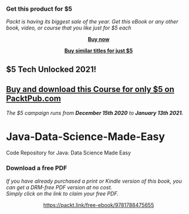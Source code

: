 
### Get this product for $5

<i>Packt is having its biggest sale of the year. Get this eBook or any other book, video, or course that you like just for $5 each</i>


<b><p align='center'>[Buy now](https://packt.link/9781788475655)</p></b>


<b><p align='center'>[Buy similar titles for just $5](https://subscription.packtpub.com/search)</p></b>


## $5 Tech Unlocked 2021!
[Buy and download this Course for only $5 on PacktPub.com](https://www.packtpub.com/product/java-data-science-made-easy/9781788475655)
-----
*The $5 campaign         runs from __December 15th 2020__ to __January 13th 2021.__*

# Java-Data-Science-Made-Easy
Code Repository for Java: Data Science Made Easy 
### Download a free PDF

 <i>If you have already purchased a print or Kindle version of this book, you can get a DRM-free PDF version at no cost.<br>Simply click on the link to claim your free PDF.</i>
<p align="center"> <a href="https://packt.link/free-ebook/9781788475655">https://packt.link/free-ebook/9781788475655 </a> </p>